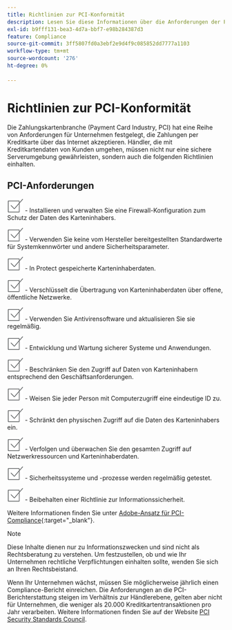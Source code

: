 ```yaml
---
title: Richtlinien zur PCI-Konformität
description: Lesen Sie diese Informationen über die Anforderungen der Payment Card Industry (PCI) für Unternehmen, die Zahlungen per Kreditkarte über das Internet akzeptieren.
exl-id: b9fff131-bea3-4d7a-bbf7-e98b284387d3
feature: Compliance
source-git-commit: 3ff5807fd0a3ebf2e9d4f9c085852dd7777a1103
workflow-type: tm+mt
source-wordcount: '276'
ht-degree: 0%

---
```


# Richtlinien zur PCI-Konformität

Die Zahlungskartenbranche (Payment Card Industry, PCI) hat eine Reihe von Anforderungen für Unternehmen festgelegt, die Zahlungen per Kreditkarte über das Internet akzeptieren. Händler, die mit Kreditkartendaten von Kunden umgehen, müssen nicht nur eine sichere Serverumgebung gewährleisten, sondern auch die folgenden Richtlinien einhalten.

## PCI-Anforderungen

![checkbox](../assets/checkbox.png) - Installieren und verwalten Sie eine Firewall-Konfiguration zum Schutz der Daten des Karteninhabers.

![checkbox](../assets/checkbox.png) - Verwenden Sie keine vom Hersteller bereitgestellten Standardwerte für Systemkennwörter und andere Sicherheitsparameter.

![Kontrollkästchen](../assets/checkbox.png) - In Protect gespeicherte Karteninhaberdaten.

![checkbox](../assets/checkbox.png) - Verschlüsselt die Übertragung von Karteninhaberdaten über offene, öffentliche Netzwerke.

![checkbox](../assets/checkbox.png) - Verwenden Sie Antivirensoftware und aktualisieren Sie sie regelmäßig.

![checkbox](../assets/checkbox.png) - Entwicklung und Wartung sicherer Systeme und Anwendungen.

![checkbox](../assets/checkbox.png) - Beschränken Sie den Zugriff auf Daten von Karteninhabern entsprechend den Geschäftsanforderungen.

![Kontrollkästchen](../assets/checkbox.png) - Weisen Sie jeder Person mit Computerzugriff eine eindeutige ID zu.

![checkbox](../assets/checkbox.png) - Schränkt den physischen Zugriff auf die Daten des Karteninhabers ein.

![checkbox](../assets/checkbox.png) - Verfolgen und überwachen Sie den gesamten Zugriff auf Netzwerkressourcen und Karteninhaberdaten.

![checkbox](../assets/checkbox.png) - Sicherheitssysteme und -prozesse werden regelmäßig getestet.

![Kontrollkästchen](../assets/checkbox.png) - Beibehalten einer Richtlinie zur Informationssicherheit.

Weitere Informationen finden Sie unter [Adobe-Ansatz für PCI-Compliance][1]{:target="_blank"}.

>[!NOTE]
>
>Diese Inhalte dienen nur zu Informationszwecken und sind nicht als Rechtsberatung zu verstehen. Um festzustellen, ob und wie Ihr Unternehmen rechtliche Verpflichtungen einhalten sollte, wenden Sie sich an Ihren Rechtsbeistand.

Wenn Ihr Unternehmen wächst, müssen Sie möglicherweise jährlich einen Compliance-Bericht einreichen. Die Anforderungen an die PCI-Berichterstattung steigen im Verhältnis zur Händlerebene, gelten aber nicht für Unternehmen, die weniger als 20.000 Kreditkartentransaktionen pro Jahr verarbeiten. Weitere Informationen finden Sie auf der Website [PCI Security Standards Council][2].

[1]: https://business.adobe.com/de/products/magento/pci-compliance.html
[2]: https://www.pcisecuritystandards.org/index.php
